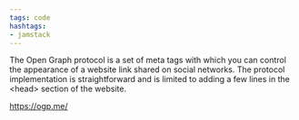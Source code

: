```yaml
---
tags: code
hashtags:
- jamstack
---
```


The Open Graph protocol is a set of meta tags with which you can control the appearance of a website link shared on social networks. The protocol implementation is straightforward and is limited to adding a few lines in the \<head> section of the website.

https://ogp.me/